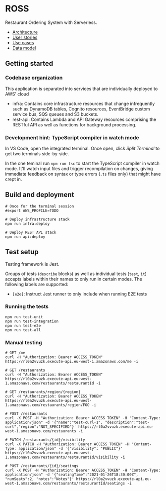# ROSS

Restaurant Ordering System with Serverless.

- [Architecture](./docs/architecture.md)
- [User stories](./docs/user-stories.md)
- [Use cases](./docs/use-cases.md)
- [Data model](./docs/data-model.md)

## Getting started

### Codebase organization

This application is separated into services that are individually deployed to AWS' cloud

- infra: Contains core infrastructure resources that change infrequently such as DynamoDB tables, Cognito resources, EventBridge custom service bus, SQS queues and S3 buckets.
- rest-api: Contains Lambda and API Gateway resources comprising the RESTful API as well as functions for background processing.

### Development hint: TypeScript compiler in watch mode

In VS Code, open the integrated terminal. Once open, click _Split Terminal_ to get two terminals side-by-side.

In the one teminal run `npm run tsc` to start the TypeScript compiler in watch mode. It'll watch input files and trigger recompilation on changes, giving immediate feedback on syntax or type errors (`.ts` files only) that might have crept in.

## Build and deployment

```
# Once for the terminal session
#export AWS_PROFILE=TODO

# Deploy infrastructure stack
npm run infra:deploy

# Deploy REST API stack
npm run api:deploy
```

## Test setup

Testing framework is Jest.

Groups of tests (`describe` blocks) as well as individual tests (`test`, `it`) accepts labels within their names to only run in certain modes. The following labels are supported:

- `[e2e]`: Instruct Jest runner to only include when running E2E tests

### Running the tests

```
npm run test-unit
npm run test-integration
npm run test-e2e
npm run test-all
```

### Manual testing

```
# GET /me
curl -H "Authorization: Bearer ACCESS_TOKEN" https://rl0a2vvuzk.execute-api.eu-west-1.amazonaws.com/me -i

# GET /restaurants
curl -H "Authorization: Bearer ACCESS_TOKEN" https://rl0a2vvuzk.execute-api.eu-west-1.amazonaws.com/restaurants/restaurantId -i

# GET /restaurants/region/{region}
curl -H "Authorization: Bearer ACCESS_TOKEN" https://rl0a2vvuzk.execute-api.eu-west-1.amazonaws.com/restaurants/region/FOO -i

# POST /restaurants
curl -X POST -H "Authorization: Bearer ACCESS_TOKEN" -H "Content-Type: application/json" -d '{"name":"test-curl-1", "description":"test-curl","region":"NOT_SPECIFIED"}' https://rl0a2vvuzk.execute-api.eu-west-1.amazonaws.com/restaurants -i

# PATCH /restaurants/{id}/visibility
curl -X PATCH -H "Authorization: Bearer ACCESS_TOKEN" -H "Content-Type: application/json" -d '{"visibility": "PUBLIC"}' https://rl0a2vvuzk.execute-api.eu-west-1.amazonaws.com/restaurants/restaurantId/visibility -i

# POST /restaurants/{id}/seatings
curl -X POST -H "Authorization: Bearer ACCESS_TOKEN" -H "Content-Type: application/json" -d '{"seatingTime":"2021-01-26T18:30:00Z", "numSeats":2, "notes":"Notes"}' https://rl0a2vvuzk.execute-api.eu-west-1.amazonaws.com/restaurants/restaurantId/seatings -i
```
